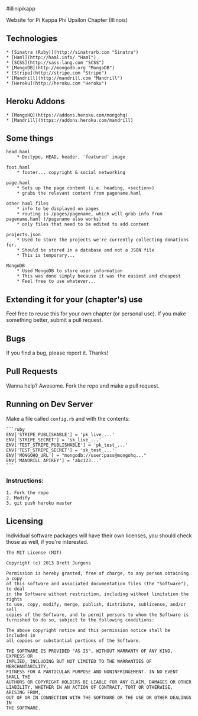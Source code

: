#illinipikapp

Website for Pi Kappa Phi Upsilon Chapter (Illinois)

## Technologies
    * [Sinatra (Ruby)](http://sinatrarb.com "Sinatra")
    * [Haml](http://haml.info/ "Haml")
    * [SCSS](http://sass-lang.com "SCSS")
    * [MongoDB](http://mongodb.org "MongoDB")
    * [Stripe](http://stripe.com "Stripe")
    * [Mandrill](http://mandrill.com "Mandrill")
    * [Heroku](http://heroku.com "Heroku")

## Heroku Addons
    * [MongoHQ](https://addons.heroku.com/mongohq)
    * [Mandrill](https://addons.heroku.com/mandrill)

## Some things

    head.haml
        * Doctype, HEAD, header, 'featured' image

    foot.haml
        * footer... copyright & social networking
      
    page.haml
        * Sets up the page content (i.e. heading, <section>)
        * grabs the relevant content from pagename.haml

    other haml files
        * info to be displayed on pages
        * routing is /pages/pagename, which will grab info from pagename.haml (/pagename also works)
        * only files that need to be edited to add content

    projects.json
        * Used to store the projects we're currently collecting donations for.
        * Should be stored in a database and not a JSON file
        * This is temporary...

    MongoDB
        * Used MongoDB to store user information
        * This was done simply because it was the easiest and cheapest
        * Feel free to use whatever...

## Extending it for your (chapter's) use

Feel free to reuse this for your own chapter (or personal use). If you make something better, submit a pull request.

## Bugs

If you find a bug, please report it. Thanks!

## Pull Requests

Wanna help? Awesome. Fork the repo and make a pull request.

## Running on Dev Server

Make a file called `config.rb` and with the contents:
    
    ```ruby
    ENV['STRIPE_PUBLISHABLE'] = 'pk_live_...'
    ENV['STRIPE_SECRET'] = 'sk_live_...'
    ENV['TEST_STRIPE_PUBLISHABLE'] = 'pk_test_...'
    ENV['TEST_STRIPE_SECRET'] = 'sk_test_...'
    ENV['MONGOHQ_URL'] = "mongodb://user:pass@mongohq..."
    ENV['MANDRILL_APIKEY'] = 'abc123...'
    ```

### Instructions:
    1. Fork the repo
    2. Modify
    3. git push heroku master

## Licensing

  Individual software packages will have their own licenses, you should check those as well, if you're interested.
  
    The MIT License (MIT)

    Copyright (c) 2013 Brett Jurgens

    Permission is hereby granted, free of charge, to any person obtaining a copy
    of this software and associated documentation files (the "Software"), to deal
    in the Software without restriction, including without limitation the rights
    to use, copy, modify, merge, publish, distribute, sublicense, and/or sell
    copies of the Software, and to permit persons to whom the Software is
    furnished to do so, subject to the following conditions:

    The above copyright notice and this permission notice shall be included in
    all copies or substantial portions of the Software.

    THE SOFTWARE IS PROVIDED "AS IS", WITHOUT WARRANTY OF ANY KIND, EXPRESS OR
    IMPLIED, INCLUDING BUT NOT LIMITED TO THE WARRANTIES OF MERCHANTABILITY,
    FITNESS FOR A PARTICULAR PURPOSE AND NONINFRINGEMENT. IN NO EVENT SHALL THE
    AUTHORS OR COPYRIGHT HOLDERS BE LIABLE FOR ANY CLAIM, DAMAGES OR OTHER
    LIABILITY, WHETHER IN AN ACTION OF CONTRACT, TORT OR OTHERWISE, ARISING FROM,
    OUT OF OR IN CONNECTION WITH THE SOFTWARE OR THE USE OR OTHER DEALINGS IN
    THE SOFTWARE.